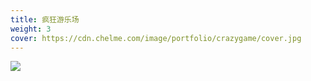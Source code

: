 ```yaml
---
title: 疯狂游乐场
weight: 3
cover: https://cdn.chelme.com/image/portfolio/crazygame/cover.jpg
---
```


![](https://cdn.chelme.com/image/portfolio/crazygame/pic-1.png)

